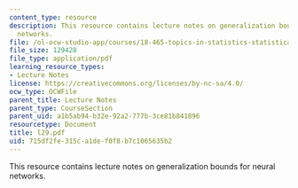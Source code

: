 ```yaml
---
content_type: resource
description: This resource contains lecture notes on generalization bounds for neural
  networks.
file: /ol-ocw-studio-app/courses/18-465-topics-in-statistics-statistical-learning-theory-spring-2007/715df2fe315ca1def0f8b7c1065635b2_l29.pdf
file_size: 129428
file_type: application/pdf
learning_resource_types:
- Lecture Notes
license: https://creativecommons.org/licenses/by-nc-sa/4.0/
ocw_type: OCWFile
parent_title: Lecture Notes
parent_type: CourseSection
parent_uid: a1b5ab94-b32e-92a2-777b-3ce81b841896
resourcetype: Document
title: l29.pdf
uid: 715df2fe-315c-a1de-f0f8-b7c1065635b2
---
```

This resource contains lecture notes on generalization bounds for neural networks.